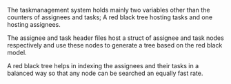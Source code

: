 The taskmanagement system holds mainly two variables other than the counters of assignees and tasks; A red black tree hosting tasks and one hosting assignees.

The assignee and task header files host a struct of assignee and task nodes respectively and use these nodes to generate a tree based on the red black model.

A red black tree helps in indexing the assignees and their tasks in a balanced way so that any node can be searched an equally fast rate.
